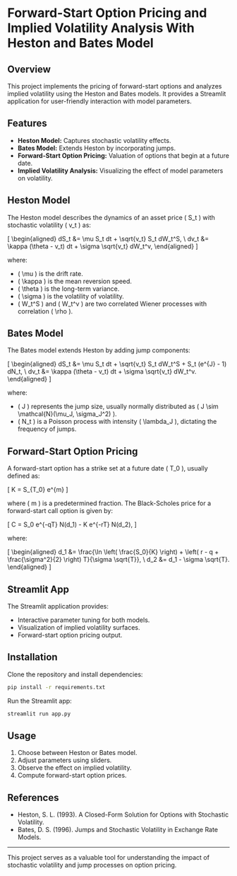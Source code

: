 # Forward-Start Option Pricing and Implied Volatility Analysis With Heston and Bates Model

## Overview
This project implements the pricing of forward-start options and analyzes implied volatility using the Heston and Bates models. It provides a Streamlit application for user-friendly interaction with model parameters.

## Features
- **Heston Model:** Captures stochastic volatility effects.
- **Bates Model:** Extends Heston by incorporating jumps.
- **Forward-Start Option Pricing:** Valuation of options that begin at a future date.
- **Implied Volatility Analysis:** Visualizing the effect of model parameters on volatility.

## Heston Model
The Heston model describes the dynamics of an asset price \( S_t \) with stochastic volatility \( v_t \) as:

\[
\begin{aligned}
    dS_t &= \mu S_t dt + \sqrt{v_t} S_t dW_t^S, \\
    dv_t &= \kappa (\theta - v_t) dt + \sigma \sqrt{v_t} dW_t^v,
\end{aligned}
\]

where:
- \( \mu \) is the drift rate.
- \( \kappa \) is the mean reversion speed.
- \( \theta \) is the long-term variance.
- \( \sigma \) is the volatility of volatility.
- \( W_t^S \) and \( W_t^v \) are two correlated Wiener processes with correlation \( \rho \).

## Bates Model
The Bates model extends Heston by adding jump components:

\[
\begin{aligned}
    dS_t &= \mu S_t dt + \sqrt{v_t} S_t dW_t^S + S_t (e^{J} - 1) dN_t, \\
    dv_t &= \kappa (\theta - v_t) dt + \sigma \sqrt{v_t} dW_t^v.
\end{aligned}
\]

where:
- \( J \) represents the jump size, usually normally distributed as \( J \sim \mathcal{N}(\mu_J, \sigma_J^2) \).
- \( N_t \) is a Poisson process with intensity \( \lambda_J \), dictating the frequency of jumps.

## Forward-Start Option Pricing
A forward-start option has a strike set at a future date \( T_0 \), usually defined as:

\[
K = S_{T_0} e^{m}
\]

where \( m \) is a predetermined fraction. The Black-Scholes price for a forward-start call option is given by:

\[
C = S_0 e^{-qT} N(d_1) - K e^{-rT} N(d_2),
\]

where:

\[
\begin{aligned}
    d_1 &= \frac{\ln \left( \frac{S_0}{K} \right) + \left( r - q + \frac{\sigma^2}{2} \right) T}{\sigma \sqrt{T}}, \\
    d_2 &= d_1 - \sigma \sqrt{T}.
\end{aligned}
\]

## Streamlit App
The Streamlit application provides:
- Interactive parameter tuning for both models.
- Visualization of implied volatility surfaces.
- Forward-start option pricing output.

## Installation
Clone the repository and install dependencies:
```bash
pip install -r requirements.txt
```
Run the Streamlit app:
```bash
streamlit run app.py
```

## Usage
1. Choose between Heston or Bates model.
2. Adjust parameters using sliders.
3. Observe the effect on implied volatility.
4. Compute forward-start option prices.

## References
- Heston, S. L. (1993). A Closed-Form Solution for Options with Stochastic Volatility.
- Bates, D. S. (1996). Jumps and Stochastic Volatility in Exchange Rate Models.

---

This project serves as a valuable tool for understanding the impact of stochastic volatility and jump processes on option pricing.

